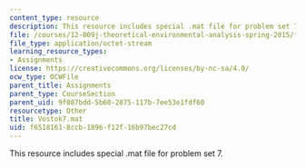 ```yaml
---
content_type: resource
description: This resource includes special .mat file for problem set 7.
file: /courses/12-009j-theoretical-environmental-analysis-spring-2015/f65181618ccb1896f12f16b97bec27cd_Vostok7.mat
file_type: application/octet-stream
learning_resource_types:
- Assignments
license: https://creativecommons.org/licenses/by-nc-sa/4.0/
ocw_type: OCWFile
parent_title: Assignments
parent_type: CourseSection
parent_uid: 9f087bdd-5b60-2875-117b-7ee53e1fdf60
resourcetype: Other
title: Vostok7.mat
uid: f6518161-8ccb-1896-f12f-16b97bec27cd
---
```

This resource includes special .mat file for problem set 7.